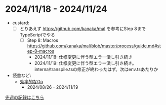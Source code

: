 # 2024/11/18 - 2024/11/24

- custard:
    - [ ] とりあえず <https://github.com/kanaka/mal> を参考にStep 8までTypeScriptでやる
        - [ ] Step 8: Macros <https://github.com/kanaka/mal/blob/master/process/guide.md#step-8-macros>
            - 2024/11/18: 仕様変更に伴う型エラー潰し引き続き
            - 2024/11/19: 仕様変更に伴う型エラー潰し引き続き。interna/transpile.tsの修正が終わったはず。次はenv.tsあたりか
- 読書など:
    - [効率的なGo](https://www.oreilly.co.jp//books/9784814400539/)
        - 2024/08/26 - 2024/11/19

[先週の記録はこちら](https://github.com/igrep/daily-commits/blob/e3ce31c4638b23024118588eb7f0d907c0d91010/yesterday.md)
